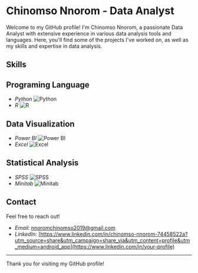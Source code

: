 # Chinomso Nnorom - Data Analyst

Welcome to my GitHub profile! I'm Chinomso Nnorom, a passionate Data Analyst with extensive experience in various data analysis tools and languages. Here, you'll find some of the projects I've worked on, as well as my skills and expertise in data analysis.

## Skills

## Programing Language
- *Python* ![Python](https://img.shields.io/badge/Python-3776AB?style=flat&logo=python&logoColor=white)
- *R* ![R](https://img.shields.io/badge/R-276DC3?style=flat&logo=r&logoColor=white)
## Data Visualization 
- *Power BI* ![Power BI](https://img.shields.io/badge/Power%20BI-F2C811?style=flat&logo=powerbi&logoColor=black)
- *Excel* ![Excel](https://img.shields.io/badge/Excel-217346?style=flat&logo=microsoft-excel&logoColor=white)
## Statistical Analysis 
- *SPSS* ![SPSS](https://img.shields.io/badge/SPSS-8C1D40?style=flat&logo=ibm&logoColor=white)
- *Minitab* ![Minitab](https://img.shields.io/badge/Minitab-005EB8?style=flat&logo=minitab&logoColor=white)

## Contact

Feel free to reach out!

- *Email:* [nnoromchinomso2019@gmail.com](mailto:nnoromchinomso2019@gmail.com)
- *LinkedIn:* [https://www.linkedin.com/in/chinomso-nnorom-74458522a?utm_source=share&utm_campaign=share_via&utm_content=profile&utm_medium=android_app](https://www.linkedin.com/in/your-profile)

---

Thank you for visiting my GitHub profile!
